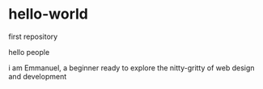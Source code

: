 # hello-world
first repository

hello people

i am Emmanuel, a beginner ready to explore the nitty-gritty of web design and development

